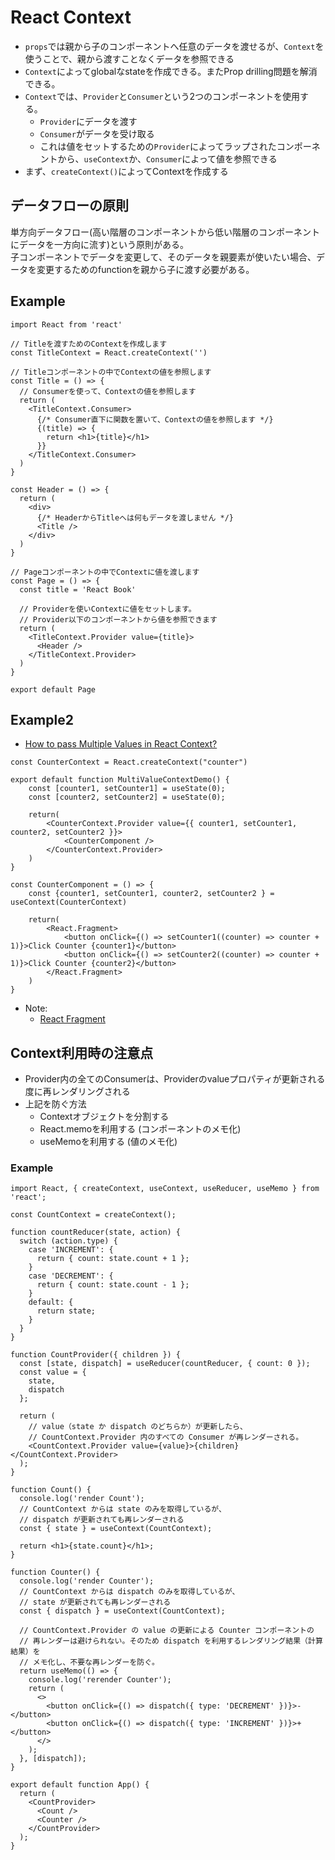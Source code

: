 # React Context

- `props`では親から子のコンポーネントへ任意のデータを渡せるが、`Context`を使うことで、親から渡すことなくデータを参照できる
- `Context`によってglobalなstateを作成できる。またProp drilling問題を解消できる。
- `Context`では、`Provider`と`Consumer`という2つのコンポーネントを使用する。
  - `Provider`にデータを渡す
  - `Consumer`がデータを受け取る
  - これは値をセットするための`Provider`によってラップされたコンポーネントから、`useContext`か、`Consumer`によって値を参照できる
- まず、`createContext()`によってContextを作成する

## データフローの原則
単方向データフロー(高い階層のコンポーネントから低い階層のコンポーネントにデータを一方向に流す)という原則がある。  
子コンポーネントでデータを変更して、そのデータを親要素が使いたい場合、データを変更するためのfunctionを親から子に渡す必要がある。

## Example
```tsx
import React from 'react'

// Titleを渡すためのContextを作成します
const TitleContext = React.createContext('')

// Titleコンポーネントの中でContextの値を参照します
const Title = () => {
  // Consumerを使って、Contextの値を参照します
  return (
    <TitleContext.Consumer>
      {/* Consumer直下に関数を置いて、Contextの値を参照します */}
      {(title) => {
        return <h1>{title}</h1>
      }}
    </TitleContext.Consumer>
  )
}

const Header = () => {
  return (
    <div>
      {/* HeaderからTitleへは何もデータを渡しません */}
      <Title />
    </div>
  )
}

// Pageコンポーネントの中でContextに値を渡します
const Page = () => {
  const title = 'React Book'

  // Providerを使いContextに値をセットします。
  // Provider以下のコンポーネントから値を参照できます
  return (
    <TitleContext.Provider value={title}>
      <Header />
    </TitleContext.Provider>
  )
}

export default Page
```

## Example2
- [How to pass Multiple Values in React Context?]()
```tsx
const CounterContext = React.createContext("counter")

export default function MultiValueContextDemo() {
    const [counter1, setCounter1] = useState(0);
    const [counter2, setCounter2] = useState(0);

    return(
        <CounterContext.Provider value={{ counter1, setCounter1, counter2, setCounter2 }}>
            <CounterComponent />
        </CounterContext.Provider>
    )
}

const CounterComponent = () => {
    const {counter1, setCounter1, counter2, setCounter2 } = useContext(CounterContext)

    return(
        <React.Fragment>
            <button onClick={() => setCounter1((counter) => counter + 1)}>Click Counter {counter1}</button>
            <button onClick={() => setCounter2((counter) => counter + 1)}>Click Counter {counter2}</button>
        </React.Fragment>
    )
}
```
- Note:
  - [React Fragment](https://reactjs.org/docs/fragments.html)

## Context利用時の注意点
- Provider内の全てのConsumerは、Providerのvalueプロパティが更新される度に再レンダリングされる
- 上記を防ぐ方法
  - Contextオブジェクトを分割する
  - React.memoを利用する (コンポーネントのメモ化)
  - useMemoを利用する (値のメモ化)

### Example
```tsx
import React, { createContext, useContext, useReducer, useMemo } from 'react';

const CountContext = createContext();

function countReducer(state, action) {
  switch (action.type) {
    case 'INCREMENT': {
      return { count: state.count + 1 };
    }
    case 'DECREMENT': {
      return { count: state.count - 1 };
    }
    default: {
      return state;
    }
  }
}

function CountProvider({ children }) {
  const [state, dispatch] = useReducer(countReducer, { count: 0 });
  const value = {
    state,
    dispatch
  };

  return (
    // value（state か dispatch のどちらか）が更新したら、
    // CountContext.Provider 内のすべての Consumer が再レンダーされる。
    <CountContext.Provider value={value}>{children}</CountContext.Provider>
  );
}

function Count() {
  console.log('render Count');
  // CountContext からは state のみを取得しているが、
  // dispatch が更新されても再レンダーされる
  const { state } = useContext(CountContext);

  return <h1>{state.count}</h1>;
}

function Counter() {
  console.log('render Counter');
  // CountContext からは dispatch のみを取得しているが、
  // state が更新されても再レンダーされる
  const { dispatch } = useContext(CountContext);

  // CountContext.Provider の value の更新による Counter コンポーネントの
  // 再レンダーは避けられない。そのため dispatch を利用するレンダリング結果（計算結果）を
  // メモ化し、不要な再レンダーを防ぐ。
  return useMemo(() => {
    console.log('rerender Counter');
    return (
      <>
        <button onClick={() => dispatch({ type: 'DECREMENT' })}>-</button>
        <button onClick={() => dispatch({ type: 'INCREMENT' })}>+</button>
      </>
    );
  }, [dispatch]);
}

export default function App() {
  return (
    <CountProvider>
      <Count />
      <Counter />
    </CountProvider>
  );
}
```
